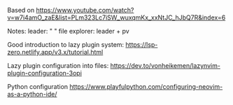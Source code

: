 Based on https://www.youtube.com/watch?v=w7i4amO_zaE&list=PLm323Lc7iSW_wuxqmKx_xxNtJC_hJbQ7R&index=6

Notes: 
leader: " "
file explorer: leader + pv


Good introduction to lazy plugin system:
https://lsp-zero.netlify.app/v3.x/tutorial.html

Lazy plugin configuration into files:
https://dev.to/vonheikemen/lazynvim-plugin-configuration-3opi

Python configuration
https://www.playfulpython.com/configuring-neovim-as-a-python-ide/


